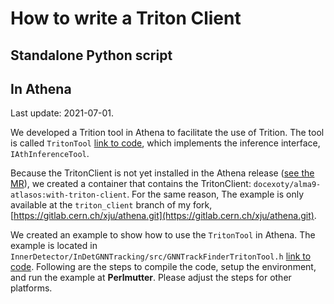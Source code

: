 # How to write a Triton Client

## Standalone Python script

## In Athena
Last update: 2021-07-01.

We developed a Trition tool in Athena to facilitate the use of Trition. The tool is called `TritonTool` [link to code](https://gitlab.cern.ch/xju/athena/-/blob/triton_client/Control/AthOnnx/AthTritonComps/src/TritonTool.h?ref_type=heads), which implements the inference interface, `IAthInferenceTool`. 

Because the TritonClient is not yet installed in the Athena release ([see the MR](https://gitlab.cern.ch/atlas/atlasexternals/-/merge_requests/1105)), we created a container that contains the TritonClient: `docexoty/alma9-atlasos:with-triton-client`. For the same reason, The example is only available at the `triton_client` branch of my fork, [https://gitlab.cern.ch/xju/athena.git](https://gitlab.cern.ch/xju/athena.git).

We created an example to show how to use the `TritonTool` in Athena. The example is located in `InnerDetector/InDetGNNTracking/src/GNNTrackFinderTritonTool.h` [link to code](https://gitlab.cern.ch/xju/athena/-/blob/triton_client/InnerDetector/InDetGNNTracking/src/GNNTrackFinderTritonTool.h?ref_type=heads). Following are the steps to compile the code, setup the environment, and run the example at **Perlmutter**. Please adjust the steps for other platforms.
